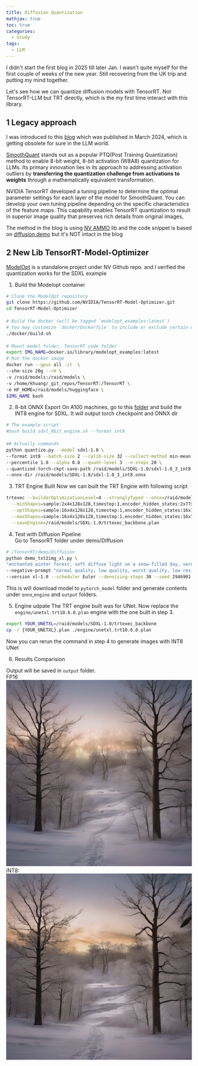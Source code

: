 ```yaml
---
title: Diffusion Quantization
mathjax: true
toc: true
categories:
  - Study
tags:
  - LLM
---
```


I didn't start the first blog in 2025 till later Jan. I wasn't quite myself for the first couple of weeks of the new year. Still recovering from the UK trip and putting my mind together.

Let's see how we can quantize diffusion models with TensorRT. Not TensorRT-LLM but TRT directly, which is the my first time interact with this library.

## 1 Legacy approach
I was introduced to this [blog](https://developer.nvidia.com/blog/tensorrt-accelerates-stable-diffusion-nearly-2x-faster-with-8-bit-post-training-quantization/) which was published in March 2024, which is getting obsolete for sure in the LLM world. 

[SmoothQuant](https://arxiv.org/pdf/2211.10438.pdf) stands out as a popular PTQ(Post Training Quantization) method to enable 8-bit weight, 8-bit activation (W8A8) quantization for LLMs. Its primary innovation lies in its approach to addressing activation outliers by **transferring the quantization challenge from activations to weights** through a mathematically equivalent transformation. 

NVIDIA TensorRT developed a tuning pipeline to determine the optimal parameter settings for each layer of the model for SmoothQuant.  You can develop your own tuning pipeline depending on the specific characteristics of the feature maps. This capability enables TensorRT quantization to result in superior image quality that preserves rich details from original images,

The method in the blog is using [NV AMMO](https://pypi.org/project/nvidia-ammo/) lib and the code snippet is based on [diffusion demo](https://github.com/NVIDIA/TensorRT/tree/release/10.2/demo/Diffusion) but it's NOT intact in the blog

## 2 New Lib TensorRT-Model-Optimizer

[ModelOpt](https://github.com/NVIDIA/TensorRT-Model-Optimizer) is a standalone project under NV Github repo. and I verified the quantization works for the SDXL example

1. Build the Modelopt container  
```sh
# Clone the ModelOpt repository
git clone https://github.com/NVIDIA/TensorRT-Model-Optimizer.git
cd TensorRT-Model-Optimizer

# Build the docker (will be tagged `modelopt_examples:latest`)
# You may customize `docker/Dockerfile` to include or exclude certain dependencies you may or may not need.
./docker/build.sh

# Mount model folder, TensorRT code folder
export IMG_NAME=docker.io/library/modelopt_examples:latest
# Run the docker image
docker run --gpus all -it  \
--shm-size 20g --rm \
-v /raid/models:/raid/models \
-v /home/khuang/_git_repos/TensorRT:/TensorRT \
-e HF_HOME=/raid/models/huggingface \
$IMG_NAME bash
```  

2. 8-bit ONNX Export 
On A100 machines, go to this [folder](https://github.com/NVIDIA/TensorRT-Model-Optimizer/tree/main/diffusers/quantization) and build the INT8 engine for SDXL. It will output torch checkpoint and ONNX dir  

```sh
# The example script 
#bash build_sdxl_8bit_engine.sh --format int8

## Actually commands
python quantize.py --model sdxl-1.0 \
--format int8 --batch-size 2 --calib-size 32 --collect-method min-mean \
--percentile 1.0 --alpha 0.8 --quant-level 3 --n-steps 20 \
--quantized-torch-ckpt-save-path /raid/models/SDXL-1.0/sdxl-1.0_3_int8.pt \
--onnx-dir /raid/models/SDXL-1.0/sdxl-1.0_3_int8.onnx
```

3. TRT Engine Built
Now we can built the TRT Engine with following script  

```sh
trtexec --builderOptimizationLevel=4 --stronglyTyped --onnx=/raid/models/SDXL-1.0/sdxl-1.0_3_int8.onnx/backbone.onnx \
  --minShapes=sample:2x4x128x128,timestep:1,encoder_hidden_states:2x77x2048,text_embeds:2x1280,time_ids:2x6 \
  --optShapes=sample:16x4x128x128,timestep:1,encoder_hidden_states:16x77x2048,text_embeds:16x1280,time_ids:16x6 \
  --maxShapes=sample:16x4x128x128,timestep:1,encoder_hidden_states:16x77x2048,text_embeds:16x1280,time_ids:16x6 \
  --saveEngine=/raid/models/SDXL-1.0/trtexec_backbone.plan
```

4. Test with Diffusion Pipeline  
Go to TensorRT folder under demo/Diffusion
```sh
# /TensorRT/demo/Diffusion
python demo_txt2img_xl.py \
"enchanted winter forest, soft diffuse light on a snow-filled day, serene nature scene, the forest is illuminated by the snow" \
--negative-prompt "normal quality, low quality, worst quality, low res, blurry, nsfw, nude" \
--version xl-1.0 --scheduler Euler --denoising-steps 30 --seed 2946901
```
This is will download model to `pytorch_model` folder and generate contents under `onnx`,`engine` and `output` folders. 

5. Engine udpate
The TRT engine built was for UNet. Now replace the `engine/unetxl.trt10.6.0.plan` engine with the one built in step 3.  
```sh
export YOUR_UNETXL=/raid/models/SDXL-1.0/trtexec_backbone
cp -r {YOUR_UNETXL}.plan ./engine/unetxl.trt10.6.0.plan  
```
Now you can rerun the command in step 4 to generate images with INT8 UNet

6. Results Comparision

Output will be saved in `output` folder.  
FP16
![Alt text](/assets/images/2025/25-01-23-Diffusion-Quantize_files/fp16.png)
INT8:
![Alt text](/assets/images/2025/25-01-23-Diffusion-Quantize_files/int8.png)
